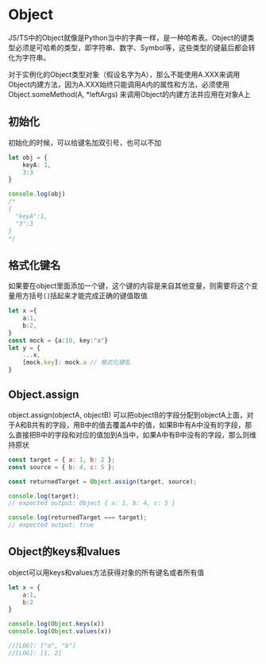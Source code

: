 # Object

JS/TS中的Object就像是Python当中的字典一样，是一种哈希表。Object的键类型必须是可哈希的类型，即字符串、数字、Symbol等，这些类型的键最后都会转化为字符串。

对于实例化的Object类型对象（假设名字为A），那么不能使用A.XXX来调用Object内建方法，因为A.XXX始终只能调用A内的属性和方法，必须使用Object.someMethod(A, *leftArgs) 来调用Object的内建方法并应用在对象A上

## 初始化

初始化的时候，可以给键名加双引号，也可以不加

```typescript
let obj = {
    keyA: 1,
    3:3
}

console.log(obj)
/*
{
  "keyA":1,
  "3":3
}
*/
```

## 格式化键名

如果要在object里面添加一个键，这个键的内容是来自其他变量，则需要将这个变量用方括号`[]`括起来才能完成正确的键值取值

```typescript
let x ={
    a:1,
    b:2,
}
const mock = {a:10, key:"a"}
let y = {
    ...x,
    [mock.key]: mock.a // 格式化键名
}
```

## Object.assign

object.assign(objectA, objectB) 可以把objectB的字段分配到objectA上面，对于A和B共有的字段，用B中的值去覆盖A中的值，如果B中有A中没有的字段，那么直接把B中的字段和对应的值加到A当中，如果A中有B中没有的字段，那么则维持原状

```javascript
const target = { a: 1, b: 2 };
const source = { b: 4, c: 5 };

const returnedTarget = Object.assign(target, source);

console.log(target);
// expected output: Object { a: 1, b: 4, c: 5 }

console.log(returnedTarget === target);
// expected output: true
```

## Object的keys和values

object可以用keys和values方法获得对象的所有键名或者所有值

```javascript
let x = {
    a:1,
    b:2
}

console.log(Object.keys(x))
console.log(Object.values(x))

//[LOG]: ["a", "b"] 
//[LOG]: [1, 2] 
```


